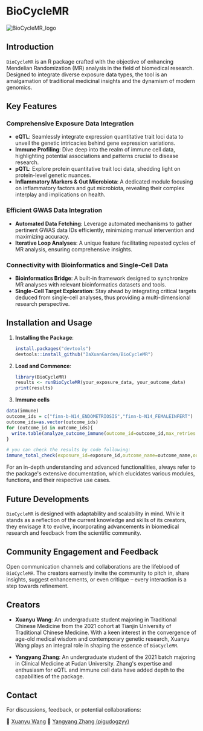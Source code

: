 # BioCycleMR
![BioCycleMR_logo](https://github.com/DaXuanGarden/BioCycleMR/assets/140375963/f421447f-ccf5-4b3f-a384-b5ea677083a3)


## Introduction

`BioCycleMR` is an R package crafted with the objective of enhancing Mendelian Randomization (MR) analysis in the field of biomedical research. Designed to integrate diverse exposure data types, the tool is an amalgamation of traditional medicinal insights and the dynamism of modern genomics.


## Key Features

### Comprehensive Exposure Data Integration

- **eQTL**: Seamlessly integrate expression quantitative trait loci data to unveil the genetic intricacies behind gene expression variations.
- **Immune Profiling**: Dive deep into the realm of immune cell data, highlighting potential associations and patterns crucial to disease research.
- **pQTL**: Explore protein quantitative trait loci data, shedding light on protein-level genetic nuances.
- **Inflammatory Markers & Gut Microbiota**: A dedicated module focusing on inflammatory factors and gut microbiota, revealing their complex interplay and implications on health.

### Efficient GWAS Data Integration

- **Automated Data Fetching**: Leverage automated mechanisms to gather pertinent GWAS data IDs efficiently, minimizing manual intervention and maximizing accuracy.
- **Iterative Loop Analyses**: A unique feature facilitating repeated cycles of MR analysis, ensuring comprehensive insights.

### Connectivity with Bioinformatics and Single-Cell Data

- **Bioinformatics Bridge**: A built-in framework designed to synchronize MR analyses with relevant bioinformatics datasets and tools.
- **Single-Cell Target Exploration**: Stay ahead by integrating critical targets deduced from single-cell analyses, thus providing a multi-dimensional research perspective.

## Installation and Usage

1. **Installing the Package**:
   ```r
   install.packages("devtools")
   devtools::install_github("DaXuanGarden/BioCycleMR")
   ```

2. **Load and Commence**:
   ```r
   library(BioCycleMR)
   results <- runBioCycleMR(your_exposure_data, your_outcome_data)
   print(results)
   ```

3. **Immune cells**
```r
data(immune)
outcome_ids = c("finn-b-N14_ENDOMETRIOSIS","finn-b-N14_FEMALEINFERT")
outcome_ids=as.vector(outcome_ids)
for (outcome_id in outcome_ids){
  write.table(analyze_outcome_immune(outcome_id=outcome_id,max_retries = 50),file = paste0(outcome_id,".txt"),sep = "\t",quote = F,row.names = F)
}

# you can check the results by code following:
immune_total_check(exposure_id=exposure_id,outcome_name=outcome_name,outcome_source=outcome_source)
```

For an in-depth understanding and advanced functionalities, always refer to the package's extensive documentation, which elucidates various modules, functions, and their respective use cases.

## Future Developments

`BioCycleMR` is designed with adaptability and scalability in mind. While it stands as a reflection of the current knowledge and skills of its creators, they envisage it to evolve, incorporating advancements in biomedical research and feedback from the scientific community.

## Community Engagement and Feedback

Open communication channels and collaborations are the lifeblood of `BioCycleMR`. The creators earnestly invite the community to pitch in, share insights, suggest enhancements, or even critique – every interaction is a step towards refinement.

## Creators

- **Xuanyu Wang**: An undergraduate student majoring in Traditional Chinese Medicine from the 2021 cohort at Tianjin University of Traditional Chinese Medicine. With a keen interest in the convergence of age-old medical wisdom and contemporary genetic research, Xuanyu Wang plays an integral role in shaping the essence of `BioCycleMR`.

- **Yangyang Zhang**: An undergraduate student of the 2021 batch majoring in Clinical Medicine at Fudan University. Zhang's expertise and enthusiasm for eQTL and immune cell data have added depth to the capabilities of the package.

## Contact

For discussions, feedback, or potential collaborations:

📧 [Xuanyu Wang](mailto:daxuan111000@163.com)
📧 [Yangyang Zhang (pigudogzyy)](pigudogzyy@gmail.com)

